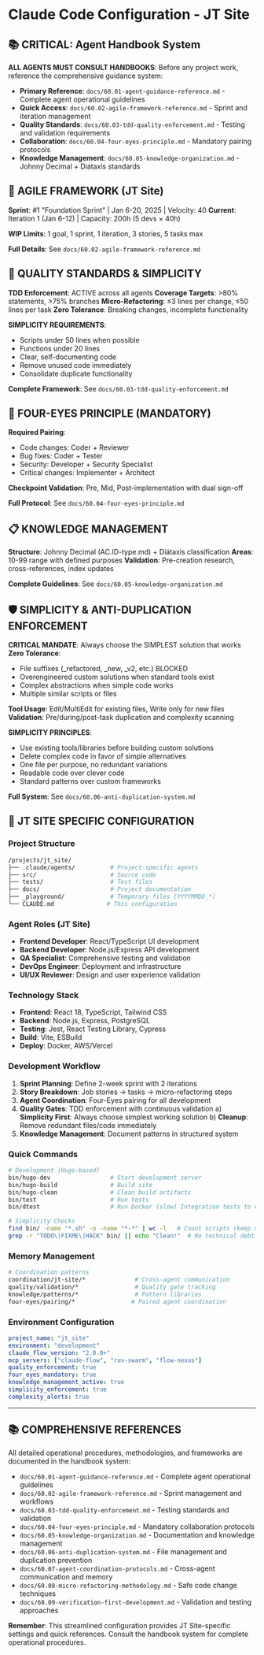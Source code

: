 # Claude Code Configuration - JT Site

## 📚 CRITICAL: Agent Handbook System

**ALL AGENTS MUST CONSULT HANDBOOKS**: Before any project work, reference the comprehensive guidance system:

- **Primary Reference**: `docs/60.01-agent-guidance-reference.md` - Complete agent operational guidelines
- **Quick Access**: `docs/60.02-agile-framework-reference.md` - Sprint and iteration management
- **Quality Standards**: `docs/60.03-tdd-quality-enforcement.md` - Testing and validation requirements
- **Collaboration**: `docs/60.04-four-eyes-principle.md` - Mandatory pairing protocols
- **Knowledge Management**: `docs/60.05-knowledge-organization.md` - Johnny Decimal + Diátaxis standards

## 🏃 AGILE FRAMEWORK (JT Site)

**Sprint**: #1 "Foundation Sprint" | Jan 6-20, 2025 | Velocity: 40
**Current**: Iteration 1 (Jan 6-12) | Capacity: 200h (5 devs × 40h)

**WIP Limits**: 1 goal, 1 sprint, 1 iteration, 3 stories, 5 tasks max

**Full Details**: See `docs/60.02-agile-framework-reference.md`

## 🧪 QUALITY STANDARDS & SIMPLICITY

**TDD Enforcement**: ACTIVE across all agents
**Coverage Targets**: >80% statements, >75% branches
**Micro-Refactoring**: ≤3 lines per change, ≤50 lines per task
**Zero Tolerance**: Breaking changes, incomplete functionality

**SIMPLICITY REQUIREMENTS**:
- Scripts under 50 lines when possible
- Functions under 20 lines
- Clear, self-documenting code
- Remove unused code immediately
- Consolidate duplicate functionality

**Complete Framework**: See `docs/60.03-tdd-quality-enforcement.md`

## 👥 FOUR-EYES PRINCIPLE (MANDATORY)

**Required Pairing**:
- Code changes: Coder + Reviewer
- Bug fixes: Coder + Tester
- Security: Developer + Security Specialist
- Critical changes: Implementer + Architect

**Checkpoint Validation**: Pre, Mid, Post-implementation with dual sign-off

**Full Protocol**: See `docs/60.04-four-eyes-principle.md`

## 📋 KNOWLEDGE MANAGEMENT

**Structure**: Johnny Decimal (AC.ID-type.md) + Diátaxis classification
**Areas**: 10-99 range with defined purposes
**Validation**: Pre-creation research, cross-references, index updates

**Complete Guidelines**: See `docs/60.05-knowledge-organization.md`

## 🛡️ SIMPLICITY & ANTI-DUPLICATION ENFORCEMENT

**CRITICAL MANDATE**: Always choose the SIMPLEST solution that works
**Zero Tolerance**:
- File suffixes (_refactored, _new, _v2, etc.) BLOCKED
- Overengineered custom solutions when standard tools exist
- Complex abstractions when simple code works
- Multiple similar scripts or files

**Tool Usage**: Edit/MultiEdit for existing files, Write only for new files
**Validation**: Pre/during/post-task duplication and complexity scanning

**SIMPLICITY PRINCIPLES**:
- Use existing tools/libraries before building custom solutions
- Delete complex code in favor of simple alternatives
- One file per purpose, no redundant variations
- Readable code over clever code
- Standard patterns over custom frameworks

**Full System**: See `docs/60.06-anti-duplication-system.md`

## 🚀 JT SITE SPECIFIC CONFIGURATION

### Project Structure
```bash
/projects/jt_site/
├── .claude/agents/          # Project-specific agents
├── src/                     # Source code
├── tests/                   # Test files
├── docs/                    # Project documentation
├── _playground/             # Temporary files (YYYYMMDD_*)
└── CLAUDE.md               # This configuration
```

### Agent Roles (JT Site)
- **Frontend Developer**: React/TypeScript UI development
- **Backend Developer**: Node.js/Express API development
- **QA Specialist**: Comprehensive testing and validation
- **DevOps Engineer**: Deployment and infrastructure
- **UI/UX Reviewer**: Design and user experience validation

### Technology Stack
- **Frontend**: React 18, TypeScript, Tailwind CSS
- **Backend**: Node.js, Express, PostgreSQL
- **Testing**: Jest, React Testing Library, Cypress
- **Build**: Vite, ESBuild
- **Deploy**: Docker, AWS/Vercel

### Development Workflow
1. **Sprint Planning**: Define 2-week sprint with 2 iterations
2. **Story Breakdown**: Job stories → tasks → micro-refactoring steps
3. **Agent Coordination**: Four-Eyes pairing for all development
4. **Quality Gates**: TDD enforcement with continuous validation
   a) **Simplicity First**: Always choose simplest working solution
   b) **Cleanup**: Remove redundant files/code immediately
7. **Knowledge Management**: Document patterns in structured system

### Quick Commands
```bash
# Development (Hugo-based)
bin/hugo-dev                 # Start development server
bin/hugo-build               # Build site
bin/hugo-clean               # Clean build artifacts
bin/test                     # Run tests
bin/dtest                    # Run Docker (slow) Integration tests to verify production

# Simplicity Checks
find bin/ -name "*.sh" -o -name "*-*" | wc -l   # Count scripts (keep minimal)
grep -r "TODO\|FIXME\|HACK" bin/ || echo "Clean!"  # No technical debt
```

### Memory Management
```bash
# Coordination patterns
coordination/jt-site/*              # Cross-agent communication
quality/validation/*                # Quality gate tracking
knowledge/patterns/*                # Pattern libraries
four-eyes/pairing/*                # Paired agent coordination
```

### Environment Configuration
```yaml
project_name: "jt_site"
environment: "development"
claude_flow_version: "2.0.0+"
mcp_servers: ["claude-flow", "ruv-swarm", "flow-nexus"]
quality_enforcement: true
four_eyes_mandatory: true
knowledge_management_active: true
simplicity_enforcement: true
complexity_alerts: true
```

---

## 📚 COMPREHENSIVE REFERENCES

All detailed operational procedures, methodologies, and frameworks are documented in the handbook system:

- `docs/60.01-agent-guidance-reference.md` - Complete agent operational guidelines
- `docs/60.02-agile-framework-reference.md` - Sprint management and workflows
- `docs/60.03-tdd-quality-enforcement.md` - Testing standards and validation
- `docs/60.04-four-eyes-principle.md` - Mandatory collaboration protocols
- `docs/60.05-knowledge-organization.md` - Documentation and knowledge management
- `docs/60.06-anti-duplication-system.md` - File management and duplication prevention
- `docs/60.07-agent-coordination-protocols.md` - Cross-agent communication and memory
- `docs/60.08-micro-refactoring-methodology.md` - Safe code change techniques
- `docs/60.09-verification-first-development.md` - Validation and testing approaches

**Remember**: This streamlined configuration provides JT Site-specific settings and quick references. Consult the handbook system for complete operational procedures.
